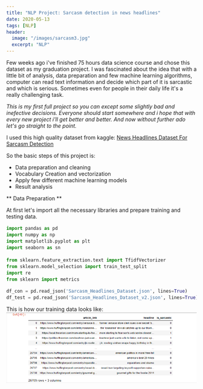 ```yaml
---
title: "NLP Project: Sarcasm detection in news headlines"
date: 2020-05-13
tags: [NLP]
header:
  image: "/images/sarcasm3.jpg"
  excerpt: "NLP"
---
```


Few weeks ago i've finished 75 hours data science course and chose this dataset as my graduation project. 
I was fascinated about the idea that with a little bit of analysis, data preparation and few machine learning algorithms, computer can read text information and decide which part of it is sarcastic and which is serious. 
Sometimes even for people in their daily life it's a really challenging task.

*This is my first full project so you can except some slightly bad and inefective decisions. Everyone should start somewhere and i hope that with every new project i'll get better and better. And now without further ado let's go straight to the point.*

I used this high quality dataset from kaggle:
[News Headlines Dataset For Sarcasm Detection](https://www.kaggle.com/rmisra/news-headlines-dataset-for-sarcasm-detection)

So the basic steps of this project is:
* Data preparation and cleaning
* Vocabulary Creation and vectorization
* Apply few different machine learning models
* Result analysis

** Data Preparation **

At first let's import all the necessary libraries and prepare training and testing data.

```python
import pandas as pd
import numpy as np
import matplotlib.pyplot as plt
import seaborn as sn

from sklearn.feature_extraction.text import TfidfVectorizer
from sklearn.model_selection import train_test_split
import re
from sklearn import metrics
```

```python
df_con = pd.read_json('Sarcasm_Headlines_Dataset.json', lines=True)
df_test = pd.read_json('Sarcasm_Headlines_Dataset_v2.json', lines=True)
```

This is how our training data looks like:
<img src="/images/df_con.PNG" alt="">